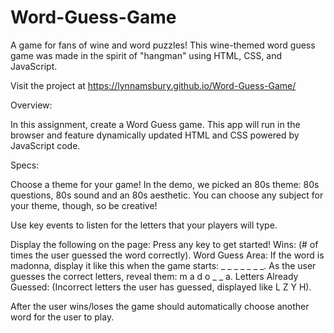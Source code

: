 # Word-Guess-Game

A game for fans of wine and word puzzles! This wine-themed word guess game was made in the spirit of "hangman" using HTML, CSS, and JavaScript.

Visit the project at https://lynnamsbury.github.io/Word-Guess-Game/

Overview:

In this assignment, create a Word Guess game. This app will run in the browser and feature dynamically updated HTML and CSS powered by JavaScript code.

Specs:

Choose a theme for your game! In the demo, we picked an 80s theme: 80s questions, 80s sound and an 80s aesthetic. You can choose any subject for your theme, though, so be creative!

Use key events to listen for the letters that your players will type.

Display the following on the page:
Press any key to get started!
Wins: (# of times the user guessed the word correctly).
Word Guess Area:
If the word is madonna, display it like this when the game starts: _ _ _ _ _ _ _.
As the user guesses the correct letters, reveal them: m a d o _ _ a.
Letters Already Guessed: (Incorrect letters the user has guessed, displayed like L Z Y H).

After the user wins/loses the game should automatically choose another word for the user to play.